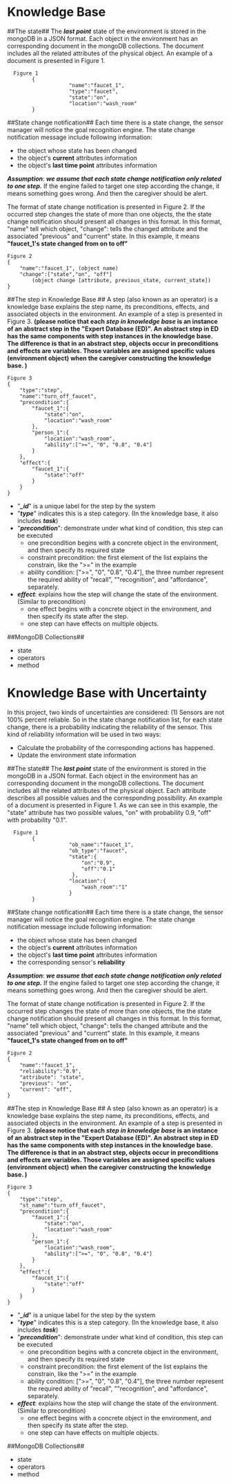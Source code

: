 # Knowledge Base #
##The state##
The ***last point*** state of the environment is stored in the mongoDB in a JSON format. Each object in the environment has an corresponding document in the mongoDB collections. The document includes all the related attributes of the physical object. An example of a document is presented in Figure 1. 

      Figure 1
            {
            		    "name":"faucet_1",
            		    "type":"faucet",
            		    "state":"on",
            		    "location":"wash_room"
            }


##State change notification##
Each time there is a state change, the sensor manager will notice the goal recognition engine. The state change notification message include following information:

 - the object whose state has been changed
 - the object's **current** attributes information
 - the object's **last time point** attributes information

***Assumption***: ***we assume that each state change notification only related to one step.*** If the engine failed to target one step according the change, it means something goes wrong. And then the caregiver should be alert. 

The format of state change notification is presented in Figure 2. If the occurred step changes the state of more than one objects, the the state change notification should present all changes in this format.  In this format, "name" tell which object, "change": tells the changed attribute and the associated "previous" and "current" state. In this example, it means **"faucet_1's state changed from on to off"**

    Figure 2
    {
	    "name":"faucet_1", (object name)
	    "change":["state","on", "off"] 
		    (object change [attribute, previous_state, current_state]) 
    }

##The step in Knowledge Base ##
A step (also known as an operator) is a knowledge base explains the step name, its preconditions, effects, and associated objects in the environment. An example of a step is presented in Figure 3. **(please notice that each *step in knowledge base* is an instance of an abstract step in the "Expert Database (ED)". An abstract step in ED has the same components with step instances in the knowledge base. The difference is that in an abstract step, objects occur in preconditions and effects are variables. Those variables are assigned specific values (environment object) when the caregiver constructing the knowledge base. )**

    Figure 3
    {
        "type":"step",
        "name":"turn_off_faucet",
        "precondition":{
            "faucet_1":{
                "state":"on",
                "location":"wash_room"  
            },
            "person_1":{
                "location":"wash_room",
                "ability":[">=", "0", "0.8", "0.4"]
            }
        },
        "effect":{
            "faucet_1":{
                "state":"off"  
            }
        }
    }


 - "***_id***" is a unique label for the step by the system
 - "***type***" indicates this is a step category. (In the knowledge base, it also includes ***task***)
 - "***precondition***": demonstrate under what kind of condition, this step can be executed
	 - one precondition begins with a concrete object in the environment, and then specify its required state
	 - constraint precondition: the first element of the list explains the constrain, like the ">=" in the example
	 - ability condition: [">=", "0", "0.8", "0.4"], the three number represent the required ability of "recall", ""recognition", and "affordance", separately. 
 - ***effect***: explains how the step will change the state of the environment. (Similar to precondition)  
	 - one effect begins with a concrete object in the environment, and then specify its state after the step. 
	 - one step can have effects on multiple objects. 

##MongoDB Collections##
 

 - state
 - operators
 - method





Knowledge Base with Uncertainty
===============================
In this project, two kinds of uncertainties are considered:
(1) Sensors are not 100% percent reliable.  So in the state change notification list, for each state change, there is a probability indicating the reliability of the sensor. This kind of reliability information will be used in two ways:

 - Calculate the probability of the corresponding actions has happened. 
 - Update the environment state information 

##The state##
The ***last point*** state of the environment is stored in the mongoDB in a JSON format. Each object in the environment has an corresponding document in the mongoDB collections. The document includes all the related attributes of the physical object. Each attribute describes all possible values and the corresponding possibility. An example of a document is presented in Figure 1. As we can see in this example, the "state" attribute has two possible values, "on" with probability 0.9, "off" with probability "0.1".  

      Figure 1
            {           
            		    "ob_name":"faucet_1",
            		    "ob_type":"faucet",
            		    "state":{
	            		    "on":"0.9",
	            		    "off":"0.1"
	            		 },
            		    "location":{
	            		    "wash_room":"1"
            		    }
            }


##State change notification##
Each time there is a state change, the sensor manager will notice the goal recognition engine. The state change notification message include following information:

 - the object whose state has been changed
 - the object's **current** attributes information
 - the object's **last time point** attributes information
 - the corresponding sensor's **reliability**

***Assumption***: ***we assume that each state change notification only related to one step.*** If the engine failed to target one step according the change, it means something goes wrong. And then the caregiver should be alert. 

The format of state change notification is presented in Figure 2. If the occurred step changes the state of more than one objects, the the state change notification should present all changes in this format.  In this format, "name" tell which object, "change": tells the changed attribute and the associated "previous" and "current" state. In this example, it means **"faucet_1's state changed from on to off"**

    Figure 2
    {
	    "name":"faucet_1",
	    "reliability":"0.9",
	    "attribute": "state",
	    "previous": "on",
	    "current": "off",
    }

##The step in Knowledge Base ##
A step (also known as an operator) is a knowledge base explains the step name, its preconditions, effects, and associated objects in the environment. An example of a step is presented in Figure 3. **(please notice that each *step in knowledge base* is an instance of an abstract step in the "Expert Database (ED)". An abstract step in ED has the same components with step instances in the knowledge base. The difference is that in an abstract step, objects occur in preconditions and effects are variables. Those variables are assigned specific values (environment object) when the caregiver constructing the knowledge base. )**

    Figure 3
    {
        "type":"step",
        "st_name":"turn_off_faucet",
        "precondition":{
            "faucet_1":{
                "state":"on",
                "location":"wash_room"  
            },
            "person_1":{
                "location":"wash_room",
                "ability":[">=", "0", "0.8", "0.4"]
            }
        },
        "effect":{
            "faucet_1":{
                "state":"off"  
            }
        }
    }


 - "***_id***" is a unique label for the step by the system
 - "***type***" indicates this is a step category. (In the knowledge base, it also includes ***task***)
 - "***precondition***": demonstrate under what kind of condition, this step can be executed
	 - one precondition begins with a concrete object in the environment, and then specify its required state
	 - constraint precondition: the first element of the list explains the constrain, like the ">=" in the example
	 - ability condition: [">=", "0", "0.8", "0.4"], the three number represent the required ability of "recall", ""recognition", and "affordance", separately. 
 - ***effect***: explains how the step will change the state of the environment. (Similar to precondition)  
	 - one effect begins with a concrete object in the environment, and then specify its state after the step. 
	 - one step can have effects on multiple objects. 

##MongoDB Collections##
 

 - state
 - operators
 - method

